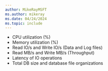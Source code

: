 ```yaml
---
author: MikeRayMSFT
ms.author: mikeray
ms.date: 04/24/2024
ms.topic: include
---
```


- CPU utilization (%)
- Memory utilization (%)
- Read IO/s and Write IO/s (Data and Log files)
- Read MB/s and Write MB/s (Throughput)
- Latency of IO operations
- Total DB size and database file organizations
